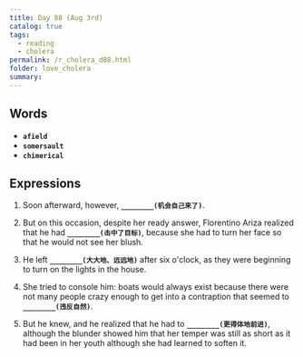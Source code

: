 ```yaml
---
title: Day 88 (Aug 3rd)
catalog: true
tags: 
  - reading
  - cholera
permalink: /r_cholera_d88.html
folder: love_cholera
summary: 
---
```


## Words

-   <b data-toggle="tooltip" data-original-title="{{site.data.glossary.afield}}">`afield`</b>
-   <b data-toggle="tooltip" data-original-title="{{site.data.glossary.somersault}}">`somersault`</b>
-   <b data-toggle="tooltip" data-original-title="{{site.data.glossary.chimerical}}">`chimerical`</b>


## Expressions

1.  Soon afterward, however, <b data-toggle="tooltip" data-original-title="{{site.data.answers.hh_a}}">`________(机会自己来了)`</b>.

2.  But on this occasion, despite her ready answer, Florentino Ariza realized that he had <b data-toggle="tooltip" data-original-title="{{site.data.answers.hh_b}}">`________(击中了目标)`</b>, because she had to turn her face so that he would not see her blush.

4.  He left <b data-toggle="tooltip" data-original-title="{{site.data.answers.hh_d}}">`________(大大地、远远地)`</b> after six o'clock, as they were beginning to turn on the lights in the house.

5.  She tried to console him: boats would always exist because there were not many people crazy enough to get into a contraption that seemed to <b data-toggle="tooltip" data-original-title="{{site.data.answers.hh_e}}">`________(违反自然)`</b>.

6.  But he knew, and he realized that he had to <b data-toggle="tooltip" data-original-title="{{site.data.answers.hh_f}}">`________(更得体地前进)`</b>, although the blunder showed him that her temper was still as short as it had been in her youth although she had learned to soften it.
